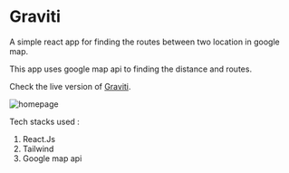 

# Graviti

A simple react app for finding the  routes between two location in google map.

This app uses google map api to finding the distance and routes.

Check the live version of [Graviti](https://graviti.vercel.app/).


![homepage](https://user-images.githubusercontent.com/84450605/191734627-c34f089b-b05e-4700-949e-a36558e78e0a.png)

Tech stacks used :

1. React.Js
2. Tailwind
3. Google map api
